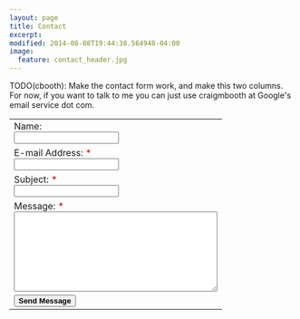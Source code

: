 ```yaml
---
layout: page
title: Contact
excerpt:
modified: 2014-08-08T19:44:38.564948-04:00
image:
  feature: contact_header.jpg
---
```


TODO(cbooth): Make the contact form work, and make this two columns.  For now, if you want to talk to me you can just use craigmbooth at Google's email service dot com.

<script language="javascript">
  var sa_email_id = '46611-56b46';var sa_sent_text = 'Thank you for contacting me. I\'ll get back to you soon.';
</script>

<script language="javascript" src="http://s1.smartaddon.com/sa_htmlform.js"></script>

<div id="sa_contactdiv">
  <form name="sa_htmlform" style="margin:0px" onsubmit="return sa_contactform()">
  <table>
    <tr><td>Name:<br><input type="text" name="name" /></td></tr>
    <tr><td>E-mail Address: <span style="color:#D70000">*</span><br><input type="text" name="email" required="true" /></td></tr>
    <tr><td>Subject: <span style="color:#D70000">*</span><br><input type="text" name="subject" required="true" /></td></tr>
    <tr><td>Message: <span style="color:#D70000">*</span><br><textarea name="message" cols="42" rows="9" required="true"></textarea></td></tr>
    <tr><td><input type="submit" value="Send Message" style="font-weight:bold"></td></tr>
  </table>
</form>
